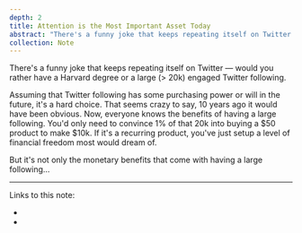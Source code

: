 ```yaml
---
depth: 2
title: Attention is the Most Important Asset Today
abstract: "There's a funny joke that keeps repeating itself on Twitter — would you rather have a Harvard degree or a large (> 20k) engaged Twitter following. Assuming that Twitter following has some purchasing power or will in the future, it's a hard choice. That seems crazy to say, 10 years ago it would have been obvious. Now, everyone knows the benefits of having a large following. You'd only need to convince 1% of that 20k into buying a $50 product to make $10k. If it's a recurring product, you've just setup a level of financial freedom most would dream of. But it's not only the monetary benefits that come with having a large following"
collection: Note
---
```

There's a funny joke that keeps repeating itself on Twitter — would you rather have a Harvard degree or a large (> 20k) engaged Twitter following.

Assuming that Twitter following has some purchasing power or will in the future, it's a hard choice. That seems crazy to say, 10 years ago it would have been obvious. Now, everyone knows the benefits of having a large following. You'd only need to convince 1% of that 20k into buying a $50 product to make $10k. If it's a recurring product, you've just setup a level of financial freedom most would dream of.

But it's not only the monetary benefits that come with having a large following...

---

Links to this note:
- <inter-link href="be-wary-of-the-late-majority-and-laggards"></inter-link>
- <inter-link href="the-flywheel-effect-of-protesting-and-rioting"></inter-link>